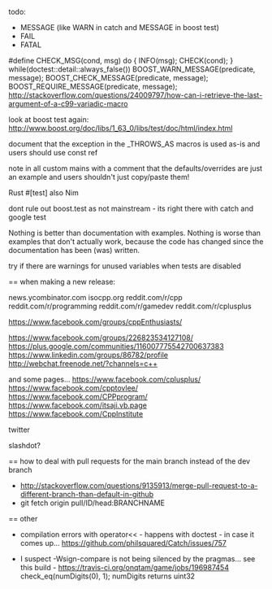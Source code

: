 

todo:
- MESSAGE (like WARN in catch and MESSAGE in boost test)
- FAIL
- FATAL

#define CHECK_MSG(cond, msg) do { INFO(msg); CHECK(cond); } while(doctest::detail::always_false())
BOOST_WARN_MESSAGE(predicate, message);
BOOST_CHECK_MESSAGE(predicate, message);
BOOST_REQUIRE_MESSAGE(predicate, message);
http://stackoverflow.com/questions/24009797/how-can-i-retrieve-the-last-argument-of-a-c99-variadic-macro


look at boost test again:
http://www.boost.org/doc/libs/1_63_0/libs/test/doc/html/index.html

document that the exception in the _THROWS_AS macros is used as-is and users should use const ref


note in all custom mains with a comment that the defaults/overrides are just an example and users shouldn't just copy/paste them!


Rust #[test]
also Nim

dont rule out boost.test as not mainstream - its right there with catch and google test

Nothing is better than documentation with examples. Nothing is worse than examples that don't actually work, because the code has changed since the documentation has been (was) written.



try if there are warnings for unused variables when tests are disabled



== when making a new release:

news.ycombinator.com
isocpp.org
reddit.com/r/cpp
reddit.com/r/programming
reddit.com/r/gamedev
reddit.com/r/cplusplus

https://www.facebook.com/groups/cppEnthusiasts/

https://www.facebook.com/groups/226823534127108/
https://plus.google.com/communities/116007775542700637383
https://www.linkedin.com/groups/86782/profile
http://webchat.freenode.net/?channels=c++

and some pages...
https://www.facebook.com/cplusplus/
https://www.facebook.com/cpptovlee/
https://www.facebook.com/CPPprogram/
https://www.facebook.com/itsaji.vb.page
https://www.facebook.com/CppInstitute


twitter

slashdot?







== how to deal with pull requests for the main branch instead of the dev branch
- http://stackoverflow.com/questions/9135913/merge-pull-request-to-a-different-branch-than-default-in-github
- git fetch origin pull/ID/head:BRANCHNAME

== other
- compilation errors with operator<< - happens with doctest - in case it comes up... https://github.com/philsquared/Catch/issues/757

- I suspect -Wsign-compare is not being silenced by the pragmas...
  see this build - https://travis-ci.org/onqtam/game/jobs/196987454
  check_eq(numDigits(0), 1);     numDigits returns uint32
